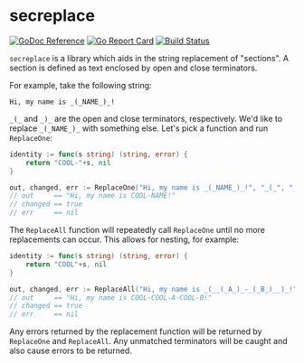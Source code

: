 # secreplace

[![GoDoc Reference](https://godoc.org/github.com/jakebailey/secreplace?status.svg)](http://godoc.org/github.com/jakebailey/secreplace) [![Go Report Card](https://goreportcard.com/badge/github.com/jakebailey/secreplace)](https://goreportcard.com/report/github.com/jakebailey/secreplace) [![Build Status](https://travis-ci.com/jakebailey/secreplace.svg?branch=master)](https://travis-ci.com/jakebailey/secreplace)


`secreplace` is a library which aids in the string replacement of "sections".
A section is defined as text enclosed by open and close terminators.

For example, take the following string:

```
Hi, my name is _(_NAME_)_!
```

`_(_` and `_)_` are the open and close terminators, respectively. We'd like
to replace `_(_NAME_)_` with something else. Let's pick a function and run
`ReplaceOne`:

```go
identity := func(s string) (string, error) {
    return "COOL-"+s, nil
}

out, changed, err := ReplaceOne("Hi, my name is _(_NAME_)_!", "_(_", "_)_", identity)
// out     == "Hi, my name is COOL-NAME!"
// changed == true
// err     == nil
```

The `ReplaceAll` function will repeatedly call `ReplaceOne` until no more
replacements can occur. This allows for nesting, for example:


```go
identity := func(s string) (string, error) {
    return "COOL"+s, nil
}

out, changed, err := ReplaceAll("Hi, my name is _(__(_A_)_-_(_B_)__)_!", "_(_", "_)_", identity)
// out     == "Hi, my name is COOL-COOL-A-COOL-B!"
// changed == true
// err     == nil
```

Any errors returned by the replacement function will be returned by
`ReplaceOne` and `ReplaceAll`. Any unmatched terminators will be caught and
also cause errors to be returned.
